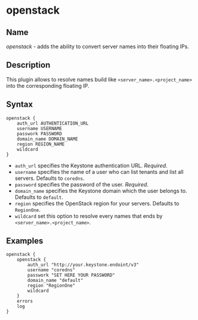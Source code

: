 # openstack

## Name

*openstack* - adds the ability to convert server names into their floating IPs.


## Description

This plugin allows to resolve names build like `<server_name>.<project_name>` into the
corresponding floating IP.


## Syntax

```
openstack {
    auth_url AUTHENTICATION_URL
    username USERNAME
    passwork PASSWORD
    domain_name DOMAIN_NAME
    region REGION_NAME
    wildcard
}
```

* `auth_url` specifies the Keystone authentication URL. *Required*.
* `username` specifies the name of a user who can list tenants and list all servers. Defaults to `coredns`.
* `password` specifies the password of the user. *Required*.
* `domain_name` specifies the Keystone domain which the user belongs to. Defaults to `default`.
* `region` specifies the OpenStack region for your servers. Defaults to `RegionOne`.
* `wildcard` set this option to resolve every names that ends by `<server_name>.<project_name>`.


## Examples

```
openstack {
    openstack {
        auth_url "http://your.keystone.endoint/v3"
        username "coredns"
        passwork "SET HERE YOUR PASSWORD"
        domain_name "default"
        region "RegionOne"
        wildcard
    }
    errors
    log
}
```
